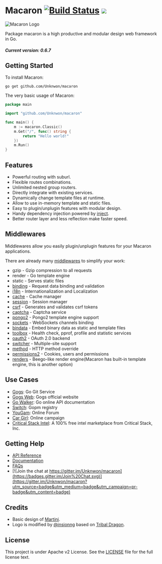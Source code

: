 Macaron [![Build Status](https://drone.io/github.com/Unknwon/macaron/status.png)](https://drone.io/github.com/Unknwon/macaron/latest) [![](http://gocover.io/_badge/github.com/Unknwon/macaron)](http://gocover.io/github.com/Unknwon/macaron)
=======================

![Macaron Logo](https://raw.githubusercontent.com/Unknwon/macaron/master/macaronlogo.png)

Package macaron is a high productive and modular design web framework in Go.

##### Current version: 0.6.7

## Getting Started

To install Macaron:

	go get github.com/Unknwon/macaron

The very basic usage of Macaron:

```go
package main

import "github.com/Unknwon/macaron"

func main() {
	m := macaron.Classic()
	m.Get("/", func() string {
		return "Hello world!"
	})
	m.Run()
}
```

## Features

- Powerful routing with suburl.
- Flexible routes combinations.
- Unlimited nested group routers.
- Directly integrate with existing services.
- Dynamically change template files at runtime.
- Allow to use in-memory template and static files.
- Easy to plugin/unplugin features with modular design.
- Handy dependency injection powered by [inject](https://github.com/codegangsta/inject).
- Better router layer and less reflection make faster speed.

## Middlewares

Middlewares allow you easily plugin/unplugin features for your Macaron applications.

There are already many [middlewares](https://github.com/macaron-contrib) to simplify your work:

- gzip - Gzip compression to all requests
- render - Go template engine
- static - Serves static files
- [binding](https://github.com/macaron-contrib/binding) - Request data binding and validation
- [i18n](https://github.com/macaron-contrib/i18n) - Internationalization and Localization
- [cache](https://github.com/macaron-contrib/cache) - Cache manager
- [session](https://github.com/macaron-contrib/session) - Session manager
- [csrf](https://github.com/macaron-contrib/csrf) - Generates and validates csrf tokens
- [captcha](https://github.com/macaron-contrib/captcha) - Captcha service
- [pongo2](https://github.com/macaron-contrib/pongo2) - Pongo2 template engine support
- [sockets](https://github.com/macaron-contrib/sockets) - WebSockets channels binding
- [bindata](https://github.com/macaron-contrib/bindata) - Embed binary data as static and template files
- [toolbox](https://github.com/macaron-contrib/toolbox) - Health check, pprof, profile and statistic services
- [oauth2](https://github.com/macaron-contrib/oauth2) - OAuth 2.0 backend
- [switcher](https://github.com/macaron-contrib/switcher) - Multiple-site support
- [method](https://github.com/macaron-contrib/method) - HTTP method override
- [permissions2](https://github.com/xyproto/permissions2) - Cookies, users and permissions
- [renders](https://github.com/macaron-contrib/renders) - Beego-like render engine(Macaron has built-in template engine, this is another option)

## Use Cases

- [Gogs](https://github.com/gogits/gogs): Go Git Service
- [Gogs Web](https://github.com/gogits/gogsweb): Gogs official website
- [Go Walker](https://gowalker.org): Go online API documentation
- [Switch](https://github.com/gpmgo/switch): Gopm registry
- [YouGam](http://yougam.com): Online Forum
- [Car Girl](http://qcnl.gzsy.com/): Online campaign
- [Critical Stack Intel](https://intel.criticalstack.com/): A 100% free intel marketplace from Critical Stack, Inc.

## Getting Help

- [API Reference](https://gowalker.org/github.com/Unknwon/macaron)
- [Documentation](http://macaron.gogs.io)
- [FAQs](http://macaron.gogs.io/docs/faqs)
- [![Join the chat at https://gitter.im/Unknwon/macaron](https://badges.gitter.im/Join%20Chat.svg)](https://gitter.im/Unknwon/macaron?utm_source=badge&utm_medium=badge&utm_campaign=pr-badge&utm_content=badge)

## Credits

- Basic design of [Martini](https://github.com/go-martini/martini).
- Logo is modified by [@insionng](https://github.com/insionng) based on [Tribal Dragon](http://xtremeyamazaki.deviantart.com/art/Tribal-Dragon-27005087).

## License

This project is under Apache v2 License. See the [LICENSE](LICENSE) file for the full license text.
